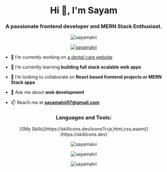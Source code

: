 
<h1 align="center">Hi 👋, I'm Sayam</h1>
<h3 align="center">A passionate frontend developer and MERN Stack Enthusiast.</h3>

<p align="center"> <img src="https://komarev.com/ghpvc/?username=sayamalvi&label=Profile%20views&color=0e75b6&style=flat" alt="sayamalvi" /> </p>

<p align="center" margin="0px 2px 0px 2px"> <a href="https://github.com/ryo-ma/github-profile-trophy"><img src="https://github-profile-trophy.vercel.app/?username=sayamalvi" alt="sayamalvi" /></a> </p>

- 🔭 I’m currently working on [a dental care website](https://github.com/sayamalvi/alvidentalcare.git)

- 🌱 I’m currently learning **building full stack scalable web apps**

- 👯 I’m looking to collaborate on **React based frontend projects or MERN Stack apps**

- 💬 Ask me about **web development**

- 📫 Reach me at **sayamalvi07@gmail.com**

<h3 align="center">
  Languages and Tools:
</h3>
<p align="center">
 [![My Skills](https://skillicons.dev/icons?i=js,html,css,wasm)](https://skillicons.dev)
</p>
<p align="center">
  <img align="center" src="https://github-readme-stats.vercel.app/api/top-langs?username=sayamalvi&show_icons=true&locale=en&layout=compact"
  alt="sayamalvi">
</p>
<p align="center">
  <img align="center" src="https://github-readme-stats.vercel.app/api?username=sayamalvi&show_icons=true&locale=en"
  alt="sayamalvi" >
</p>
<p align="center">
  <img align="center" src="https://github-readme-streak-stats.herokuapp.com/?user=sayamalvi&"
  alt="sayamalvi" >
</p>


